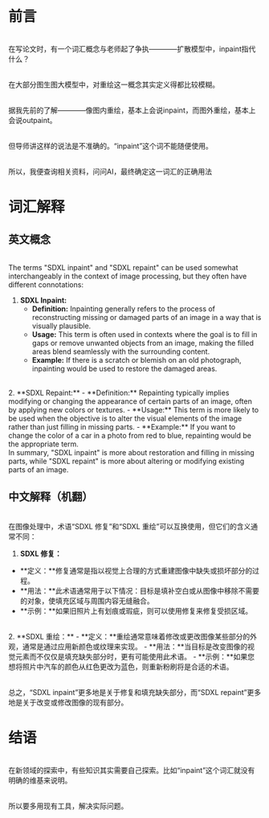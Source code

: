 # 前言

<br>在写论文时，有一个词汇概念与老师起了争执————扩散模型中，inpaint指代什么？

<br>在大部分图生图大模型中，对重绘这一概念其实定义得都比较模糊。

<br>据我先前的了解————像图内重绘，基本上会说inpaint，而图外重绘，基本上会说outpaint。

<br>但导师讲这样的说法是不准确的。“inpaint”这个词不能随便使用。

<br>所以，我便查询相关资料，问问AI，最终确定这一词汇的正确用法

# 词汇解释

## 英文概念


<br>The terms "SDXL inpaint" and "SDXL repaint" can be used somewhat interchangeably in the context of image processing, but they often have different connotations:
<br>

1. **SDXL Inpaint:**
   - **Definition:** Inpainting generally refers to the process of reconstructing missing or damaged parts of an image in a way that is visually plausible.
   - **Usage:** This term is often used in contexts where the goal is to fill in gaps or remove unwanted objects from an image, making the filled areas blend seamlessly with the surrounding content.
   - **Example:** If there is a scratch or blemish on an old photograph, inpainting would be used to restore the damaged areas.

<br>
2. **SDXL Repaint:**
   - **Definition:** Repainting typically implies modifying or changing the appearance of certain parts of an image, often by applying new colors or textures.
   - **Usage:** This term is more likely to be used when the objective is to alter the visual elements of the image rather than just filling in missing parts.
   - **Example:** If you want to change the color of a car in a photo from red to blue, repainting would be the appropriate term.
<br>
In summary, "SDXL inpaint" is more about restoration and filling in missing parts, while "SDXL repaint" is more about altering or modifying existing parts of an image.

## 中文解释（机翻）


<br>在图像处理中，术语“SDXL 修复”和“SDXL 重绘”可以互换使用，但它们的含义通常不同：
<br>
1. **SD​​XL 修复：**
- **定义：**修复通常是指以视觉上合理的方式重建图像中缺失或损坏部分的过程。
- **用法：**此术语通常用于以下情况：目标是填补空白或从图像中移除不需要的对象，使填充区域与周围内容无缝融合。
- **示例：**如果旧照片上有划痕或瑕疵，则可以使用修复来修复受损区域。
<br>
2. **SD​​XL 重绘：**
- **定义：**重绘通常意味着修改或更改图像某些部分的外观，通常是通过应用新颜色或纹理来实现。
- **用法：**当目标是改变图像的视觉元素而不仅仅是填充缺失部分时，更有可能使用此术语。
- **示例：**如果您想将照片中汽车的颜色从红色更改为蓝色，则重新粉刷将是合适的术语。

<br>总之，“SDXL inpaint”更多地是关于修复和填充缺失部分，而“SDXL repaint”更多地是关于改变或修改图像的现有部分。


# 结语

<br>在新领域的探索中，有些知识其实需要自己探索。比如“inpaint”这个词汇就没有明确的维基来说明。

<br>所以要多用现有工具，解决实际问题。